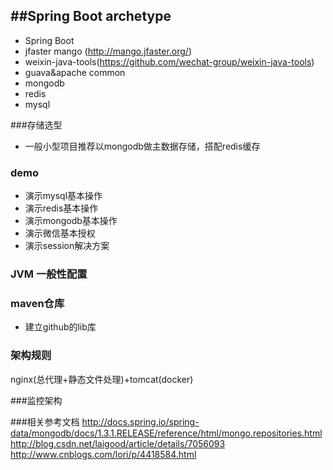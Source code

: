 
##Spring Boot archetype
-------------------
* Spring Boot
* jfaster mango (http://mango.jfaster.org/)
* weixin-java-tools(https://github.com/wechat-group/weixin-java-tools)
* guava&apache common
* mongodb
* redis
* mysql

###存储选型
* 一般小型项目推荐以mongodb做主数据存储，搭配redis缓存

### demo
* 演示mysql基本操作
* 演示redis基本操作
* 演示mongodb基本操作
* 演示微信基本授权
* 演示session解决方案

### JVM 一般性配置

### maven仓库
* 建立github的lib库

### 架构规则
nginx(总代理+静态文件处理)+tomcat(docker)

###监控架构

###相关参考文档
http://docs.spring.io/spring-data/mongodb/docs/1.3.1.RELEASE/reference/html/mongo.repositories.html
http://blog.csdn.net/laigood/article/details/7056093
http://www.cnblogs.com/lori/p/4418584.html


